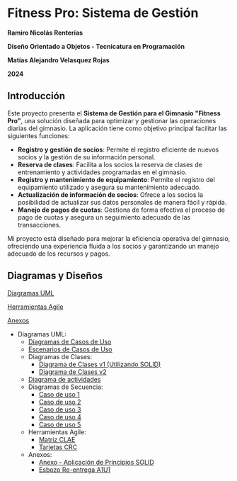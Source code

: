 # Fitness Pro: Sistema de Gestión

**Ramiro Nicolás Renterías**

**Diseño Orientado a Objetos - Tecnicatura en Programación**

**Matías Alejandro Velasquez Rojas**

**2024**

## Introducción

Este proyecto presenta el **Sistema de Gestión para el Gimnasio "Fitness Pro"**, una solución diseñada para optimizar y gestionar las operaciones diarias del gimnasio. La aplicación tiene como objetivo principal facilitar las siguientes funciones:

- **Registro y gestión de socios**: Permite el registro eficiente de nuevos socios y la gestión de su información personal.
- **Reserva de clases**: Facilita a los socios la reserva de clases de entrenamiento y actividades programadas en el gimnasio.
- **Registro y mantenimiento de equipamiento**: Permite el registro del equipamiento utilizado y asegura su mantenimiento adecuado.
- **Actualización de información de socios**: Ofrece a los socios la posibilidad de actualizar sus datos personales de manera fácil y rápida.
- **Manejo de pagos de cuotas**: Gestiona de forma efectiva el proceso de pago de cuotas y asegura un seguimiento adecuado de las transacciones.

Mi proyecto está diseñado para mejorar la eficiencia operativa del gimnasio, ofreciendo una experiencia fluida a los socios y garantizando un manejo adecuado de los recursos y pagos.

## Diagramas y Diseños

[Diagramas UML](diagramas.md)

[Herramientas Agile](HerramientasAgile.md)

[Anexos](Anexos.md)

- Diagramas UML:
  - [Diagramas de Casos de Uso](https://drive.google.com/file/d/1glPu2SN0P1o7it0tPphSRs8X8NqNcf2e/view?usp=sharing)
  - [Escenarios de Casos de Uso](https://docs.google.com/spreadsheets/d/1FPurNsSBPeVZakk3x9H0IFhMUqSHvSWI/edit?usp=sharing&ouid=101120142767344064015&rtpof=true&sd=true)
  - Diagramas de Clases:
    - [Diagrama de Clases v1 (Utilizando SOLID)](https://drive.google.com/file/d/1cDUHP38Veetx6VWCIQsh8156ih2UR8Mr/view?usp=sharing)
    - [Diagrama de Clases v2](https://drive.google.com/file/d/19CI0s44qy5Ja1hfVsjmi5P3d-gYIIHzh/view?usp=sharing)
  - [Diagrama de actividades](https://drive.google.com/file/d/1XF8cEFnf-hpib0rCNo-hXwxBdS06hqfn/view?usp=sharing)
  - Diagramas de Secuencia:
    - [Caso de uso 1](https://drive.google.com/file/d/1F7b8gQ52AkU21KnaVASZ_YlpivNXYoFE/view?usp=sharing)
    - [Caso de uso 2](https://drive.google.com/file/d/1VBS54bYBKf_2dn5-oKZ983E7Tv2Cvaju/view?usp=sharing)
    - [Caso de uso 3](https://drive.google.com/file/d/1OSvcL0MFQL6BOxuNkxkhbs4YMlXYSmAh/view?usp=sharing)
    - [Caso de uso 4](https://drive.google.com/file/d/1df1rCrimeEhGhmN5iSaOC1LNgSvrqOZD/view?usp=sharing)
    - [Caso de uso 5](https://drive.google.com/file/d/1zw2hjryVQIPzmAju3ar7J4JzmvKGTgp2/view?usp=sharing)
  - Herramientas Agile:
    - [Matriz CLAE](https://docs.google.com/spreadsheets/d/1L4xd8Jr2xFDNYf7EmOZMs0QoMsd1lawm/edit?usp=sharing&ouid=101120142767344064015&rtpof=true&sd=true)
    - [Tarjetas CRC](https://docs.google.com/spreadsheets/d/1qseXx2NS4fiqnqy2mEZaPTBF9Hv3myKG/edit?usp=sharing&ouid=101120142767344064015&rtpof=true&sd=true)
  - Anexos:
    - [Anexo - Aplicación de Principios SOLID](https://drive.google.com/file/d/1EAK4FN9NH_M5wjnRqK-J9cI85AntpX96/view?usp=sharing)
    - [Esbozo Re-entrega A1U1](https://drive.google.com/file/d/1MEJ6YkTC0dMwgqBiA3qoWMg45VD-7LPq/view?usp=sharing)
